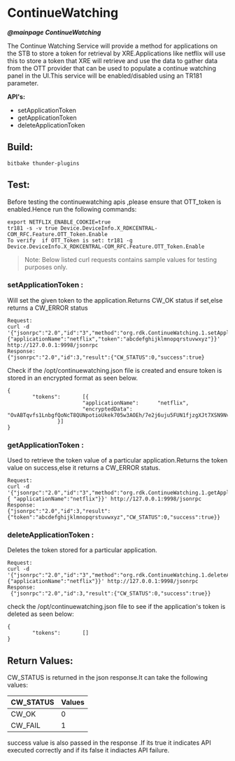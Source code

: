 ContinueWatching
===============
***@mainpage ContinueWatching***

The Continue Watching Service will provide a method for applications on the STB to store a token for retrieval by XRE.Applications like netflix
will use this to store a token that XRE will retrieve and use the data to gather data from the OTT provider that can be used to populate a 
continue watching panel in the UI.This service will be enabled/disabled using an TR181 parameter.

**API's:**
- setApplicationToken
- getApplicationToken
- deleteApplicationToken

## Build:
```
bitbake thunder-plugins
```

## Test:
Before testing the continuewatching apis ,please ensure that OTT_token is enabled.Hence run the following commands:
```
export NETFLIX_ENABLE_COOKIE=true
tr181 -s -v true Device.DeviceInfo.X_RDKCENTRAL-COM_RFC.Feature.OTT_Token.Enable
To verify  if OTT_Token is set: tr181 -g Device.DeviceInfo.X_RDKCENTRAL-COM_RFC.Feature.OTT_Token.Enable
```

>Note: Below listed curl requests contains sample values for testing purposes only.

### setApplicationToken :
Will set the given token to the application.Returns CW_OK status if set,else returns a CW_ERROR status
```
Request:
curl -d '{"jsonrpc":"2.0","id":"3","method":"org.rdk.ContinueWatching.1.setApplicationToken","params": {"applicationName":"netflix","token":"abcdefghijklmnopqrstuvwxyz"}}' http://127.0.0.1:9998/jsonrpc
Response:
{"jsonrpc":"2.0","id":3,"result":{"CW_STATUS":0,"success":true}
```

Check if the /opt/continuewatching.json file is created and ensure token is stored in an encrypted format as seen below.
```
{
        "tokens":       [{
                        "applicationName":      "netflix",
                        "encryptedData":        "OvABTqvfs1LnbgfQoNcT8QUNpotioUkek705w3AOEh/7e2j6uju5FUN1fjzgXJt7XSN9NvuYKe7AwD0gx0WBuFoMWup0VYWwVmmTscPStdxI1w3YzW7GsO"
                }]
}
```

### getApplicationToken :
Used to retrieve the token value of a particular application.Returns the token value on success,else it returns a CW_ERROR status.
```
Request:
curl -d '{"jsonrpc":"2.0","id":"3","method":"org.rdk.ContinueWatching.1.getApplicationToken","params":{ "applicationName":"netflix"}}' http://127.0.0.1:9998/jsonrpc
Response:
{"jsonrpc":"2.0","id":3,"result":{"token":"abcdefghijklmnopqrstuvwxyz","CW_STATUS":0,"success":true}}
```

### deleteApplicationToken :
Deletes the token stored for a particular application.
```
Request:
curl -d '{"jsonrpc":"2.0","id":"3","method":"org.rdk.ContinueWatching.1.deleteApplicationToken","params":{"applicationName":"netflix"}}' http://127.0.0.1:9998/jsonrpc
Response:
 {"jsonrpc":"2.0","id":3,"result":{"CW_STATUS":0,"success":true}}

```
check the /opt/continuewatching.json file to see if the application's token is deleted as seen below:
```
{
        "tokens":       []
}
```
## Return Values:
CW_STATUS is returned in the json response.It can take the following values:

CW_STATUS                      | Values |
-------------------------------|--------|
CW_OK                          |    0   |
CW_FAIL                        |    1   |


success value is also passed in the response .If its  true it indicates API executed correctly and if its false it indiactes API failure.



